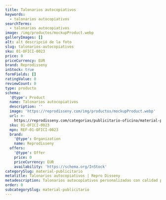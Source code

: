 ```yaml
---
title: Talonarios autocopiativos
keywords:
  - talonarios autocopiativos
searchTerms:
  - talonarios autocopiativos
image: /img/productos/mockupProduct.webp
galleryImages: []
alt: alt descripció de la foto
slug: talonarios-autocopiativos
sku: 01-OFICI-0023
price: 0
priceCurrency: EUR
brand: Reprodisseny
inStock: true
formFields: []
ratingValue: 0
reviewCount: 0
type: producto
schema:
  '@type': Product
  name: Talonarios autocopiativos
  description: ''
  image: 'https://reprodisseny.com/img/productos/mockupProduct.webp'
  url: >-
    https://reprodisseny.com/categorias/publicitario-oficina/material-publicitario/talonarios-autocopiativos
  sku: 01-OFICI-0023
  mpn: REF-01-OFICI-0023
  brand:
    '@type': Organization
    name: Reprodisseny
  offers:
    '@type': Offer
    price: 0
    priceCurrency: EUR
    availability: 'https://schema.org/InStock'
categorySlug: material-publicitario
metatitle: Talonarios autocopiativos | Repro Disseny
metadescription: Talonarios autocopiativos personalizadas con calidad profesional en Cataluña.
order: 0
subcategorySlug: material-publicitario
---
```


